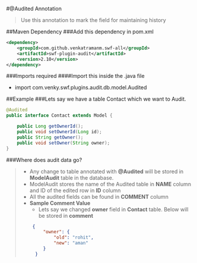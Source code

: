 #@Audited Annotation  
>Use this annotation to mark the field for maintaining history  

##Maven Dependency
###Add this dependency in pom.xml
````xml
<dependency>
    <groupId>com.github.venkatramanm.swf-all</groupId>
    <artifactId>swf-plugin-audit</artifactId>
    <version>2.10</version>
</dependency>

````
###Imports required
####Import this inside the .java file
* import com.venky.swf.plugins.audit.db.model.Audited

##Example
###Lets say we have a table Contact which we want to Audit.

````java
@Audited 
public interface Contact extends Model {

    public Long getOwnerId();
    public void setOwnerId(Long id);
    public String getOwner();
    public void setOwner(String owner);
}
````
###Where does audit data go?
> - Any change to table annotated with **@Audited** will be stored in **ModelAudit** table in the database.  
> - ModelAudit stores the name of the Audited table in **NAME** column and ID of the edited row in **ID** column
> - All the audited fields can be found in **COMMENT** column
> - **Sample Comment Value**  
>   - Lets say we changed **owner** field in **Contact** table. Below will be stored in **comment**
>   ````json
>    {
>        "owner": {
>            "old": "rohit",
>            "new": "aman"
>        }
>     }







